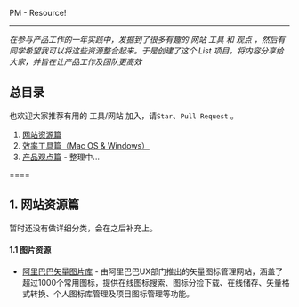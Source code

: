 PM - Resource!

----

*在参与产品工作的一年实践中，发掘到了很多有趣的 网站 工具 和 观点 ，然后有同学希望我可以将这些资源整合起来。于是创建了这个 List 项目，将内容分享给大家，并旨在让产品工作及团队更高效*

## 总目录

也欢迎大家推荐有用的 工具/网站 加入，请`Star`、`Pull Request` 。

1. [网站资源篇]()
2. [效率工具篇（Mac OS & Windows）]()
3. [产品观点篇]() - 整理中...

====

## 1. 网站资源篇 

暂时还没有做详细分类，会在之后补充上。

#### 1.1 图片资源

+   [阿里巴巴矢量图片库](http://www.iconfont.cn) - 由阿里巴巴UX部门推出的矢量图标管理网站，涵盖了超过1000个常用图标，提供在线图标搜索、图标分捡下载、在线储存、矢量格式转换、个人图标库管理及项目图标管理等功能。
